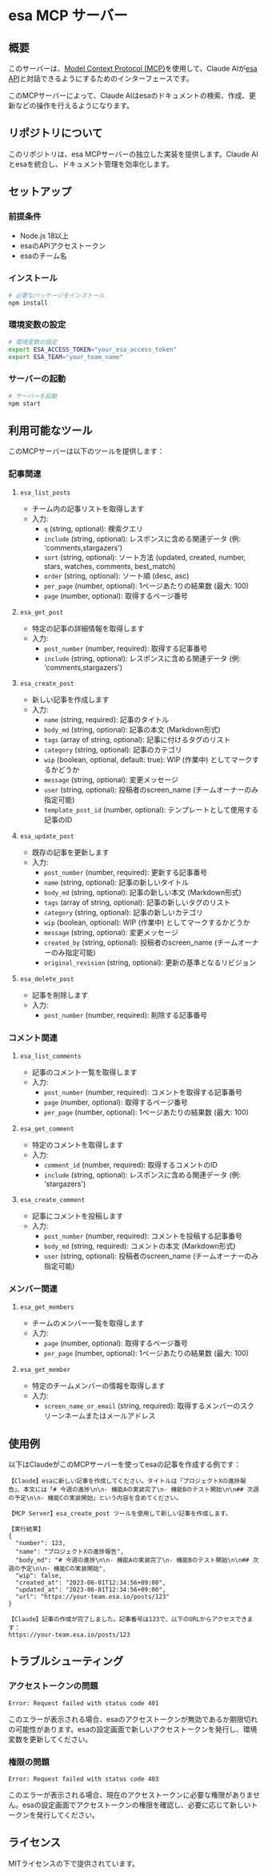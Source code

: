 # esa MCP サーバー

## 概要

このサーバーは、[Model Context Protocol (MCP)](https://github.com/anthropics/anthropic-cookbook/tree/main/model_context_protocol)を使用して、Claude AIが[esa API](https://docs.esa.io/posts/102)と対話できるようにするためのインターフェースです。

このMCPサーバーによって、Claude AIはesaのドキュメントの検索、作成、更新などの操作を行えるようになります。

## リポジトリについて

このリポジトリは、esa MCPサーバーの独立した実装を提供します。Claude AIとesaを統合し、ドキュメント管理を効率化します。

## セットアップ

### 前提条件

- Node.js 18以上
- esaのAPIアクセストークン
- esaのチーム名

### インストール

```bash
# 必要なパッケージをインストール
npm install
```

### 環境変数の設定

```bash
# 環境変数の設定
export ESA_ACCESS_TOKEN="your_esa_access_token"
export ESA_TEAM="your_team_name"
```

### サーバーの起動

```bash
# サーバーを起動
npm start
```

## 利用可能なツール

このMCPサーバーは以下のツールを提供します：

### 記事関連

1. `esa_list_posts`
   - チーム内の記事リストを取得します
   - 入力:
     - `q` (string, optional): 検索クエリ
     - `include` (string, optional): レスポンスに含める関連データ (例: 'comments,stargazers')
     - `sort` (string, optional): ソート方法 (updated, created, number, stars, watches, comments, best_match)
     - `order` (string, optional): ソート順 (desc, asc)
     - `per_page` (number, optional): 1ページあたりの結果数 (最大: 100)
     - `page` (number, optional): 取得するページ番号

2. `esa_get_post`
   - 特定の記事の詳細情報を取得します
   - 入力:
     - `post_number` (number, required): 取得する記事番号
     - `include` (string, optional): レスポンスに含める関連データ (例: 'comments,stargazers')

3. `esa_create_post`
   - 新しい記事を作成します
   - 入力:
     - `name` (string, required): 記事のタイトル
     - `body_md` (string, optional): 記事の本文 (Markdown形式)
     - `tags` (array of string, optional): 記事に付けるタグのリスト
     - `category` (string, optional): 記事のカテゴリ
     - `wip` (boolean, optional, default: true): WIP (作業中) としてマークするかどうか
     - `message` (string, optional): 変更メッセージ
     - `user` (string, optional): 投稿者のscreen_name (チームオーナーのみ指定可能)
     - `template_post_id` (number, optional): テンプレートとして使用する記事のID

4. `esa_update_post`
   - 既存の記事を更新します
   - 入力:
     - `post_number` (number, required): 更新する記事番号
     - `name` (string, optional): 記事の新しいタイトル
     - `body_md` (string, optional): 記事の新しい本文 (Markdown形式)
     - `tags` (array of string, optional): 記事の新しいタグのリスト
     - `category` (string, optional): 記事の新しいカテゴリ
     - `wip` (boolean, optional): WIP (作業中) としてマークするかどうか
     - `message` (string, optional): 変更メッセージ
     - `created_by` (string, optional): 投稿者のscreen_name (チームオーナーのみ指定可能)
     - `original_revision` (string, optional): 更新の基準となるリビジョン

5. `esa_delete_post`
   - 記事を削除します
   - 入力:
     - `post_number` (number, required): 削除する記事番号

### コメント関連

1. `esa_list_comments`
   - 記事のコメント一覧を取得します
   - 入力:
     - `post_number` (number, required): コメントを取得する記事番号
     - `page` (number, optional): 取得するページ番号
     - `per_page` (number, optional): 1ページあたりの結果数 (最大: 100)

2. `esa_get_comment`
   - 特定のコメントを取得します
   - 入力:
     - `comment_id` (number, required): 取得するコメントのID
     - `include` (string, optional): レスポンスに含める関連データ (例: 'stargazers')

3. `esa_create_comment`
   - 記事にコメントを投稿します
   - 入力:
     - `post_number` (number, required): コメントを投稿する記事番号
     - `body_md` (string, required): コメントの本文 (Markdown形式)
     - `user` (string, optional): 投稿者のscreen_name (チームオーナーのみ指定可能)

### メンバー関連

1. `esa_get_members`
   - チームのメンバー一覧を取得します
   - 入力:
     - `page` (number, optional): 取得するページ番号
     - `per_page` (number, optional): 1ページあたりの結果数 (最大: 100)

2. `esa_get_member`
   - 特定のチームメンバーの情報を取得します
   - 入力:
     - `screen_name_or_email` (string, required): 取得するメンバーのスクリーンネームまたはメールアドレス

## 使用例

以下はClaudeがこのMCPサーバーを使ってesaの記事を作成する例です：

```
【Claude】esaに新しい記事を作成してください。タイトルは「プロジェクトXの進捗報告」、本文には「# 今週の進捗\n\n- 機能Aの実装完了\n- 機能Bのテスト開始\n\n## 次週の予定\n\n- 機能Cの実装開始」という内容を含めてください。

【MCP Server】esa_create_post ツールを使用して新しい記事を作成します。

【実行結果】
{
  "number": 123,
  "name": "プロジェクトXの進捗報告",
  "body_md": "# 今週の進捗\n\n- 機能Aの実装完了\n- 機能Bのテスト開始\n\n## 次週の予定\n\n- 機能Cの実装開始",
  "wip": false,
  "created_at": "2023-06-01T12:34:56+09:00",
  "updated_at": "2023-06-01T12:34:56+09:00",
  "url": "https://your-team.esa.io/posts/123"
}

【Claude】記事の作成が完了しました。記事番号は123で、以下のURLからアクセスできます：
https://your-team.esa.io/posts/123
```

## トラブルシューティング

### アクセストークンの問題

```
Error: Request failed with status code 401
```

このエラーが表示される場合、esaのアクセストークンが無効であるか期限切れの可能性があります。esaの設定画面で新しいアクセストークンを発行し、環境変数を更新してください。

### 権限の問題

```
Error: Request failed with status code 403
```

このエラーが表示される場合、現在のアクセストークンに必要な権限がありません。esaの設定画面でアクセストークンの権限を確認し、必要に応じて新しいトークンを発行してください。

## ライセンス

MITライセンスの下で提供されています。
